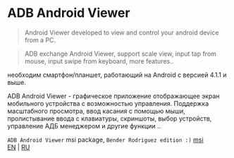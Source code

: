 # ADB Android Viewer

> Android Viewer 
developed to view and control your android device from a PC.

> ADB exchange Android Viewer, support scale view, input tap from mouse, input swipe from keyboard, more features..


необходим смартфон/планшет, работающий на Android с версией 4.1.1 и выше.

ADB Android Viewer - графическое приложение отображающее экран мобильного устройства с возможностью управления. Поддержка масштабного просмотра, ввод касания с помощью мыши, пролистывание ввода с клавиатуры, скриншоты, выбор устройств, управление АДБ менеджером и другие функции ..  

`ADB Android Viewer` msi package, `Bender Rodriguez edition :)` [msi](https://clnviewer.github.io/ADB-Android-Viewer/dist/Android-ADB-Viewer.msi)  
[EN](https://clnviewer.github.io/Code-Blocks-Android-NDK/ADBANDROIDVIEWER.EN.html) | [RU](https://clnviewer.github.io/Code-Blocks-Android-NDK/ADBANDROIDVIEWER.RU.html)  
